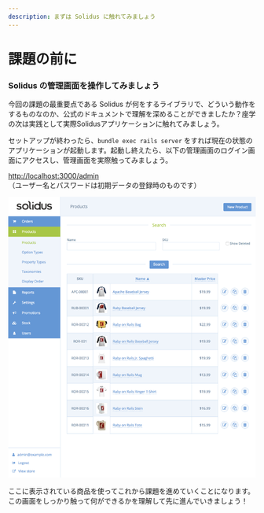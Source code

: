 ```yaml
---
description: まずは Solidus に触れてみましょう
---
```


# 課題の前に

### Solidus の管理画面を操作してみましょう

今回の課題の最重要点である Solidus が何をするライブラリで、どういう動作をするものなのか、公式のドキュメントで理解を深めることができましたか？座学の次は実践として実際Solidusアプリケーションに触れてみましょう。

セットアップが終わったら、`bundle exec rails server` をすれば現在の状態のアプリケーションが起動します。起動し終えたら、以下の管理画面のログイン画面にアクセスし、管理画面を実際触ってみましょう。

[http://localhost:3000/admin](http://localhost:3000/admin)   
（ユーザー名とパスワードは初期データの登録時のものです）

![&#x7BA1;&#x7406;&#x753B;&#x9762;&#xFF1A;&#x5546;&#x54C1;&#x4E00;&#x89A7;](.gitbook/assets/products.png)

ここに表示されている商品を使ってこれから課題を進めていくことになります。この画面をしっかり触って何ができるかを理解して先に進んでいきましょう！




